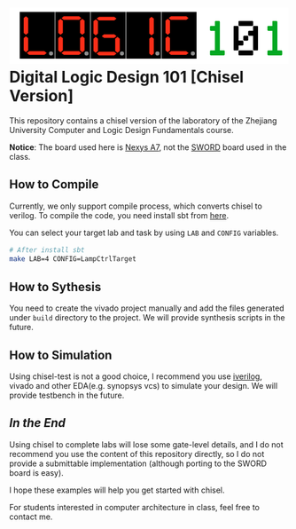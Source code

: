 ![logo](./scripts/logic101.png)
Digital Logic Design 101 [Chisel Version]
=======================
This repository contains a chisel version of the laboratory of the Zhejiang University Computer and Logic Design Fundamentals course.

**Notice**: The board used here is [Nexys A7](https://digilent.com/reference/programmable-logic/nexys-a7/start), not the [SWORD](https://digilent.com/reference/programmable-logic/sword/start) board used in the class.

## How to Compile
Currently, we only support compile process, which converts chisel to verilog.
To compile the code, you need install sbt from [here](https://www.scala-sbt.org/1.x/docs/Setup.html).

You can select your target lab and task by using `LAB` and `CONFIG` variables.
```bash
# After install sbt
make LAB=4 CONFIG=LampCtrlTarget
```

## How to Sythesis
You need to create the vivado project manually and add the files generated under `build` directory to the project.
We will provide synthesis scripts in the future.


## How to Simulation
Using chisel-test is not a good choice, I recommend you use [iverilog](https://command-not-found.com/iverilog), vivado and other EDA(e.g. synopsys vcs) to simulate your design.
We will provide testbench in the future.


## *In the End*
Using chisel to complete labs will lose some gate-level details, and I do not recommend you use the content of this repository directly, so I do not provide a submittable implementation (although porting to the SWORD board is easy).

I hope these examples will help you get started with chisel. 

For students interested in computer architecture in class, feel free to contact me.